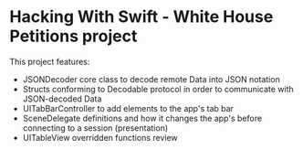 # Hacking With Swift - White House Petitions project

This project features:
- JSONDecoder core class to decode remote Data into JSON notation
- Structs conforming to Decodable protocol in order to communicate with JSON-decoded Data
- UITabBarController to add elements to the app's tab bar
- SceneDelegate definitions and how it changes the app's before connecting to a session (presentation)
- UITableView overridden functions review
